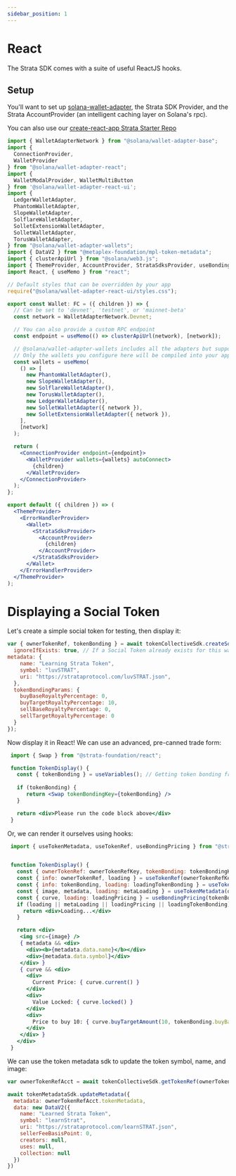 ```yaml
---
sidebar_position: 1
---
```


# React

The Strata SDK comes with a suite of useful ReactJS hooks.

## Setup

You'll want to set up [solana-wallet-adapter](https://github.com/solana-labs/wallet-adapter), the Strata SDK Provider, and the Strata AccountProvider (an intelligent caching layer on Solana's rpc).

You can also use our [create-react-app Strata Starter Repo](https://github.com/StrataFoundation/react-strata-starter)

```jsx
import { WalletAdapterNetwork } from "@solana/wallet-adapter-base";
import {
  ConnectionProvider,
  WalletProvider
} from "@solana/wallet-adapter-react";
import {
  WalletModalProvider, WalletMultiButton
} from '@solana/wallet-adapter-react-ui';
import {
  LedgerWalletAdapter,
  PhantomWalletAdapter,
  SlopeWalletAdapter,
  SolflareWalletAdapter,
  SolletExtensionWalletAdapter,
  SolletWalletAdapter,
  TorusWalletAdapter,
} from "@solana/wallet-adapter-wallets";
import { DataV2 } from "@metaplex-foundation/mpl-token-metadata";
import { clusterApiUrl } from "@solana/web3.js";
import { ThemeProvider, AccountProvider, StrataSdksProvider, useBondingPricing, useStrataSdks, useTokenBonding, useTokenMetadata, useTokenRef, ErrorHandlerProvider } from "@strata-foundation/react";
import React, { useMemo } from "react";

// Default styles that can be overridden by your app
require("@solana/wallet-adapter-react-ui/styles.css");

export const Wallet: FC = ({ children }) => {
  // Can be set to 'devnet', 'testnet', or 'mainnet-beta'
  const network = WalletAdapterNetwork.Devnet;

  // You can also provide a custom RPC endpoint
  const endpoint = useMemo(() => clusterApiUrl(network), [network]);

  // @solana/wallet-adapter-wallets includes all the adapters but supports tree shaking --
  // Only the wallets you configure here will be compiled into your application
  const wallets = useMemo(
    () => [
      new PhantomWalletAdapter(),
      new SlopeWalletAdapter(),
      new SolflareWalletAdapter(),
      new TorusWalletAdapter(),
      new LedgerWalletAdapter(),
      new SolletWalletAdapter({ network }),
      new SolletExtensionWalletAdapter({ network }),
    ],
    [network]
  );  

  return (
    <ConnectionProvider endpoint={endpoint}>
      <WalletProvider wallets={wallets} autoConnect>
        {children}
      </WalletProvider>
    </ConnectionProvider>
  );
};

export default ({ children }) => (
  <ThemeProvider>
    <ErrorHandlerProvider>
      <Wallet>
        <StrataSdksProvider>
          <AccountProvider>
            {children}
          </AccountProvider>
        </StrataSdksProvider>
      </Wallet>
    </ErrorHandlerProvider>
  </ThemeProvider>
);
```

# Displaying a Social Token 

Let's create a simple social token for testing, then display it:

```jsx async name=create_social
var { ownerTokenRef, tokenBonding } = await tokenCollectiveSdk.createSocialToken({
  ignoreIfExists: true, // If a Social Token already exists for this wallet, ignore.
metadata: {
    name: "Learning Strata Token",
    symbol: "luvSTRAT",
    uri: "https://strataprotocol.com/luvSTRAT.json",
  },
  tokenBondingParams: {
    buyBaseRoyaltyPercentage: 0,
    buyTargetRoyaltyPercentage: 10,
    sellBaseRoyaltyPercentage: 0,
    sellTargetRoyaltyPercentage: 0
  }
});
```

Now display it in React! We can use an advanced, pre-canned trade form:

```js
 import { Swap } from "@strata-foundation/react";
```

```jsx live
 function TokenDisplay() {
   const { tokenBonding } = useVariables(); // Getting token bonding from above code;
   
   if (tokenBonding) {
      return <Swap tokenBondingKey={tokenBonding} />
   }

   return <div>Please run the code block above</div>
 }
```

Or, we can render it ourselves using hooks:

```js
 import { useTokenMetadata, useTokenRef, useBondingPricing } from "@strata-foundation/react";
```
```jsx live

 function TokenDisplay() {
   const { ownerTokenRef: ownerTokenRefKey, tokenBonding: tokenBondingKey  } = useVariables(); // Getting tokenBonding from above
   const { info: ownerTokenRef, loading } = useTokenRef(ownerTokenRefKey);
   const { info: tokenBonding, loading: loadingTokenBonding } = useTokenBonding(tokenBondingKey);
   const { image, metadata, loading: metaLoading } = useTokenMetadata(ownerTokenRef && ownerTokenRef.mint);
   const { curve, loading: loadingPricing } = useBondingPricing(tokenBondingKey);
   if (loading || metaLoading || loadingPricing || loadingTokenBonding) {
     return <div>Loading...</div>
   }

   return <div>
    <img src={image} />
    { metadata && <div>
      <div><b>{metadata.data.name}</b></div>
      <div>{metadata.data.symbol}</div>
    </div> }
    { curve && <div>
      <div>
        Current Price: { curve.current() }
      </div>
      <div>
        Value Locked: { curve.locked() }
      </div>
      <div>
        Price to buy 10: { curve.buyTargetAmount(10, tokenBonding.buyBaseRoyaltyPercentage, tokenBonding.buyTargetRoyaltyPercentage) }
      </div>
    </div> }
   </div>
 }
```

We can use the token metadata sdk to update the token symbol, name, and image:

```jsx async name=update deps=create_social
var ownerTokenRefAcct = await tokenCollectiveSdk.getTokenRef(ownerTokenRef);

await tokenMetadataSdk.updateMetadata({
  metadata: ownerTokenRefAcct.tokenMetadata,
  data: new DataV2({
    name: "Learned Strata Token",
    symbol: "learnStrat",
    uri: "https://strataprotocol.com/learnSTRAT.json",
    sellerFeeBasisPoint: 0,
    creators: null,
    uses: null,
    collection: null
  })
})
```
